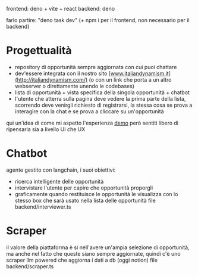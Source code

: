 frontend: deno + vite + react
backend: deno 

farlo partire: "deno task dev" (+ npm i per il frontend, non necessario per il backend)

# Progettualità
- repository di opportunità sempre aggiornata con cui puoi chattare
- dev'essere integrata con il nostro sito [www.italiandynamism.it](http://italiandynamism.com/) (o con un link che porta a un altro webserver o direttamente unendo le codebases)
- lista di opportunità + vista specifica della singola opportunità + chatbot 
- l'utente che atterra sulla pagina deve vedere la prima parte della lista, scorrendo deve venirgli richiesto di registrarsi, la stessa cosa se prova a interagire con la chat e se prova a cliccare su un'opportunità

qui un'idea di come mi aspetto l'esperienza [demo](https://v0.dev/chat/custom-chatbot-layout-IFyBCRz1mMo) però sentiti libero di ripensarla sia a livello UI che UX 

# Chatbot 
agente gestito con langchain, i suoi obiettivi:
- ricerca intelligente delle opportunità
- intervistare l'utente per capire che opportunità proporgli 
- graficamente quando restituisce le opportunità le visualizza con lo stesso box che sarà usato nella lista delle opportunità
file backend/interviewer.ts 

# Scraper
il valore della piattaforma è sì nell'avere un'ampia selezione di opportunità, ma anche nel fatto che queste siano sempre aggiornate, quindi c'è uno scraper llm powered che aggiorna i dati a db (oggi notion)
file backend/scraper.ts